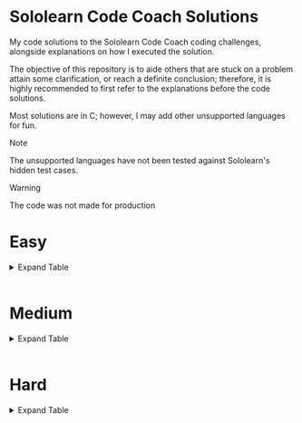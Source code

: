 # Sololearn Code Coach Solutions

My code solutions to the Sololearn Code Coach coding challenges, alongside explanations on how I executed the solution.

The objective of this repository is to aide others that are stuck on a problem attain some clarification, or reach a definite conclusion; therefore, it is highly recommended to first refer to the explanations before the code solutions.

Most solutions are in C; however, I may add other unsupported languages for fun.

> [!NOTE]
> The unsupported languages have not been tested against Sololearn's hidden test cases.

> [!WARNING]
> The code was not made for production

# Easy
<details>
  <summary>Expand Table</summary>

| Problem | C |
| --- | --- |
| [Argentina](../easy/Argentina/explanation.md) | ✓ |
| [Balconies](../easy/Balconies/explanation.md) | ✓ |
| [Ballpark Orders](../easy/Ballpark_Orders/explanation.md) | ✓ |
| [Candles](../easy/Candles/explanation.md) | ✓ |
| [Cheer Creator](../easy/Cheer_Creator/explanation.md) | ✓ |
| [Duct Tape](../easy/Duct_Tape/explanation.md) | ✓ |
| [Easter Eggs](../easy/Easter_Eggs/explanation.md) | ✓ |
| [Extra-Terrestrials](../easy/Extra-Terrestrials/explanation.md) | ✓ |
| [Fruit Bowl](../easy/Fruit_Bowl/explanation.md) | ✓ |
| [Gotham City](../easy/Gotham_City/explanation.md) | ✓ |
| [Guard Flamingos](../easy/Guard_Flamingos/explanation.md) | ✓ |
| [Halloween Candy](../easy/Halloween_Candy/explanation.md) | ✓ |
| [Hovercraft](../easy/Hovercraft/explanation.md) | ✓ |
| [Isogram Detector](../easy/Isogram_Detector/explanation.md) | ✓ |
| [Izzy the Iguana](../easy/Izzy_the_Iguana/explanation.md) | ✓ |
| [Jungle Camping](../easy/Jungle_Camping/explanation.md) | ✓ |
| [Kaleidoscopes](../easy/Kaleidoscopes/explanation.md) | ✓ |
| [Land Ho!](../easy/Land_Ho/explanation.md) | ✓ |
| [Multiples](../easy/Multiples/explanation.md) | ✓ |
| [Neverland](../easy/Neverland/explanation.md) | ✓ |
| [Number of Ones](../easy/Number_of_Ones/explanation.md) | ✓ |
| [Paint Costs](../easy/Paint_Costs/explanation.md) | ✓ |
| [Popsicles](../easy/Popsicles/explanation.md) | ✓ |
| [Skee-Ball](../easy/Skee-Ball/explanation.md) | ✓ |
| [Vowel Counter](../easy/Vowel_Counter/explanation.md) | ✓ |
| [Zip Code Validator](../easy/Zip_Code_Validator/explanation.md) | ✓ |

</details>

<br />

# Medium
<details>
  <summary>Expand Table</summary>

| Problem | C |
| --- | --- |
| [Average Word Length](../medium/Average_Word_Length/explanation.md) | ✓ |
| [Building Blocks](../medium/Building_Blocks/explanation.md) | ✓ |
| [Camel to Snake](../medium/Camel_to_Snake/explanation.md) | ✓ |
| [Carrot Cake](../medium/Carrot_Cake/explanation.md) | ✓ |
| [CMYK to RGB](../medium/CMYK_to_RGB/explanation.md) | ✓ |
| [Credit Card Validator](../medium/Credit_Card_Validator/explanation.md) | ✓ |
| [Deja Vu](../medium/Deja_Vu/explanation.md) | ✓ |
| [Divisible](../medium/Divisible/explanation.md) | ✓ |
| [Duty Free](../medium/Duty_Free/explanation.md) | ✓ |
| [Even Numbers](../medium/Even_Numbers/explanation.md) | ✓ |
| [Flowing Words](../medium/Flowing_Words/explanation.md) | ✓ |
| [Hex Color Code Generator](../medium/Hex_Color_Code_Generator/explanation.md) | ✓ |
| [How Far?](../medium/How_Far/explanation.md) | ✓ |
| [Initials](../medium/Initials/explanation.md) | ✓ |
| [Military Time](../medium/Military_Time/explanation.md) | ✓ |
| [Missing Numbers](../medium/Missing_Numbers/explanation.md) | ✓ |
| [Name Buddy](../medium/Name_Buddy/explanation.md) | ✓ |
| [No Numerals](../medium/No_Numerals/explanation.md) | ✓ |
| [Pig Latin](../medium/Pig_Latin/explanation.md) | ✓ |
| [Roadrunner](../medium/Roadrunner/explanation.md) | ✓ |
| [Safety Deposit Boxes](../medium/Safety_Deposit_Boxes/explanation.md) | ✓ |
| [Secret Message](../medium/Secret_Message/explanation.md) | ✓ |
| [Snap, Crackle and Pop](../medium/Snap_Crackle_and_Pop/explanation.md) | ✓ |
| [Snowballing Numbers](../medium/Snowballing_Numbers/explanation.md) | ✓ |
| [Splitting Strings](../medium/Splitting_Strings/explanation.md) | ✓ |
| [Super Sale](../medium/Super_Sale/explanation.md) | ✓ |
| [Symbols](../medium/Symbols/explanation.md) | ✓ |
| [Tax Free](../medium/Tax_Free/explanation.md) | ✓ |
| [Text Decompressor](../medium/Text_Decompressor/explanation.md) | ✓ |
| [That's Odd...](../medium/Thats_Odd/explanation.md) | ✓ |
| [The Spy Life](../medium/The_Spy_Life/explanation.md) | ✓ |
| [YouTube Link Finder](../medium/YouTube_Link_Finder/explanation.md) | ✓ |

</details>

<br />

# Hard
<details>
  <summary>Expand Table</summary>

| Problem | C | Py |
| --- | --- | --- |
| [2D Map](../hard/) | ✓ | x |
| [Digits of Pi](../hard/) | ✓ | x |
| [Hofstadter's Q-Sequence](../hard/) | ✓ | x |
| [It's a Sign](../hard/) | ✓ | x |
| [Mathematics](../hard/) | x | ✓ |
| [New Driver's License](../hard/) | ✓ | x |
| [Password Validation](../hard/) | ✓ | x |
| [Security](../hard/) | ✓ | x |
| [Word Rank](../hard/) | x | ✓ |

</details>